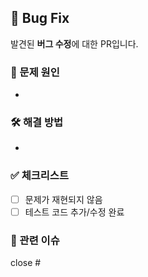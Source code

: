 ## 🐞 Bug Fix
발견된 **버그 수정**에 대한 PR입니다.

### 🐛 문제 원인
-

### 🛠 해결 방법
-

### ✅ 체크리스트
- [ ] 문제가 재현되지 않음
- [ ] 테스트 코드 추가/수정 완료

### 🔗 관련 이슈
close #
